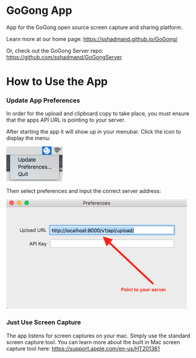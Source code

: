 # GoGong App
App for the GoGong open source screen capture and sharing platform.

Learn more at our home page: https://sshadmand.github.io/GoGong/

Or, check out the GoGong Server repo: https://github.com/sshadmand/GoGongServer

# How to Use the App

### Update App Preferences

In order for the upload and clipboard copy to take place, you must ensure that the apps API URL is pointing to your server.

After starting the app it will show up in your menubar. Click the icon to display the menu:

![Prefernces](https://github.com/sshadmand/GoGong/raw/gh-pages/images/menu.png)

Then select preferences and input the correct server address:

![Prefernces](https://github.com/sshadmand/GoGong/raw/gh-pages/images/preferences.png)

### Just Use Screen Capture

The app listens for screen captures on your mac. Simply use the standard screen capture tool. You can learn more about the built in Mac screen capture tool here: https://support.apple.com/en-us/HT201361

